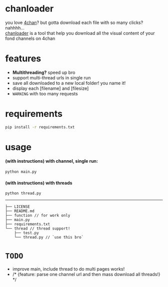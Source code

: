 # chanloader 
you love [4chan](https://www.4chan.org)? but gotta download each file with so many clicks? nahhhh...<br>
[chanloader](https://github.com/eawlot3000/chanloader) is a tool that help you download all the visual content of your fond channels on 4chan

# features
* **Multithreading?** speed up bro
* support multi-thread urls in single run
* save all downloaded to a new local folder! you name it!
* display each [filename] and [filesize]
* `WARNING` with too many requests


# requirements
```bash
pip install -r requirements.txt
```

# usage
#### (with instructions) with channel, single run:
```
python main.py
```

#### (with instructions) with threads
```
python thread.py
```


----

```
├── LICENSE
├── README.md
├── function // for work only
├── main.py
├── requirements.txt
└── thread // thread support!
    ├── test.py
    └── thread.py // `use this bro`
```

# `TODO`
* improve main, include thread to do multi pages works!
* /* {feature: parse one channel url and then mass download all threads!} */

